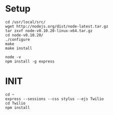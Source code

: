 # Setup

```:shell
cd /usr/local/src/
wget http://nodejs.org/dist/node-latest.tar.gz
tar zxvf node-v0.10.20-linux-x64.tar.gz 
cd node-v0.10.20/
./configure
make
make install

node -v
npm install -g express
```

# INIT

```:shell
cd ~
express --sessions --css stylus --ejs Twilio
cd Twilio
npm install
```
